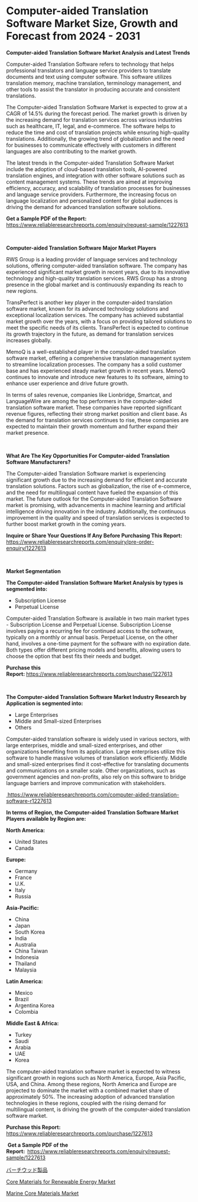 <p><h1>Computer-aided Translation Software Market Size, Growth and Forecast from 2024 - 2031</h1></p><p><strong>Computer-aided Translation Software Market Analysis and Latest Trends</strong></p>
<p><p>Computer-aided Translation Software refers to technology that helps professional translators and language service providers to translate documents and text using computer software. This software utilizes translation memory, machine translation, terminology management, and other tools to assist the translator in producing accurate and consistent translations.</p><p>The Computer-aided Translation Software Market is expected to grow at a CAGR of 14.5% during the forecast period. The market growth is driven by the increasing demand for translation services across various industries such as healthcare, IT, legal, and e-commerce. The software helps to reduce the time and cost of translation projects while ensuring high-quality translations. Additionally, the growing trend of globalization and the need for businesses to communicate effectively with customers in different languages are also contributing to the market growth.</p><p>The latest trends in the Computer-aided Translation Software Market include the adoption of cloud-based translation tools, AI-powered translation engines, and integration with other software solutions such as content management systems. These trends are aimed at improving efficiency, accuracy, and scalability of translation processes for businesses and language service providers. Furthermore, the increasing focus on language localization and personalized content for global audiences is driving the demand for advanced translation software solutions.</p></p>
<p><strong>Get a Sample PDF of the Report:&nbsp;</strong> <a href="https://www.reliableresearchreports.com/enquiry/request-sample/1227613">https://www.reliableresearchreports.com/enquiry/request-sample/1227613</a></p>
<p>&nbsp;</p>
<p><strong>Computer-aided Translation Software Major Market Players</strong></p>
<p><p>RWS Group is a leading provider of language services and technology solutions, offering computer-aided translation software. The company has experienced significant market growth in recent years, due to its innovative technology and high-quality translation services. RWS Group has a strong presence in the global market and is continuously expanding its reach to new regions.</p><p>TransPerfect is another key player in the computer-aided translation software market, known for its advanced technology solutions and exceptional localization services. The company has achieved substantial market growth over the years, with a focus on providing tailored solutions to meet the specific needs of its clients. TransPerfect is expected to continue its growth trajectory in the future, as demand for translation services increases globally.</p><p>MemoQ is a well-established player in the computer-aided translation software market, offering a comprehensive translation management system to streamline localization processes. The company has a solid customer base and has experienced steady market growth in recent years. MemoQ continues to innovate and introduce new features to its software, aiming to enhance user experience and drive future growth.</p><p>In terms of sales revenue, companies like Lionbridge, Smartcat, and LanguageWire are among the top performers in the computer-aided translation software market. These companies have reported significant revenue figures, reflecting their strong market position and client base. As the demand for translation services continues to rise, these companies are expected to maintain their growth momentum and further expand their market presence.</p></p>
<p>&nbsp;</p>
<p><strong>What Are The Key Opportunities For Computer-aided Translation Software Manufacturers?</strong></p>
<p><p>The Computer-aided Translation Software market is experiencing significant growth due to the increasing demand for efficient and accurate translation solutions. Factors such as globalization, the rise of e-commerce, and the need for multilingual content have fueled the expansion of this market. The future outlook for the Computer-aided Translation Software market is promising, with advancements in machine learning and artificial intelligence driving innovation in the industry. Additionally, the continuous improvement in the quality and speed of translation services is expected to further boost market growth in the coming years.</p></p>
<p><strong>Inquire or Share Your Questions If Any Before Purchasing This Report:</strong> <a href="https://www.reliableresearchreports.com/enquiry/pre-order-enquiry/1227613">https://www.reliableresearchreports.com/enquiry/pre-order-enquiry/1227613</a></p>
<p>&nbsp;</p>
<p><strong>Market Segmentation</strong></p>
<p><strong>The Computer-aided Translation Software Market Analysis by types is segmented into:</strong></p>
<p><ul><li>Subscription License</li><li>Perpetual License</li></ul></p>
<p><p>Computer-aided Translation Software is available in two main market types - Subscription License and Perpetual License. Subscription License involves paying a recurring fee for continued access to the software, typically on a monthly or annual basis. Perpetual License, on the other hand, involves a one-time payment for the software with no expiration date. Both types offer different pricing models and benefits, allowing users to choose the option that best fits their needs and budget.</p></p>
<p><strong>Purchase this Report:&nbsp;</strong><a href="https://www.reliableresearchreports.com/purchase/1227613">https://www.reliableresearchreports.com/purchase/1227613</a></p>
<p>&nbsp;</p>
<p><strong>The Computer-aided Translation Software Market Industry Research by Application is segmented into:</strong></p>
<p><ul><li>Large Enterprises</li><li>Middle and Small-sized Enterprises</li><li>Others</li></ul></p>
<p><p>Computer-aided translation software is widely used in various sectors, with large enterprises, middle and small-sized enterprises, and other organizations benefiting from its application. Large enterprises utilize this software to handle massive volumes of translation work efficiently. Middle and small-sized enterprises find it cost-effective for translating documents and communications on a smaller scale. Other organizations, such as government agencies and non-profits, also rely on this software to bridge language barriers and improve communication with stakeholders.</p></p>
<p><a href="https://www.reliableresearchreports.com/computer-aided-translation-software-r1227613">&nbsp;https://www.reliableresearchreports.com/computer-aided-translation-software-r1227613</a></p>
<p><strong>In terms of Region, the Computer-aided Translation Software Market Players available by Region are:</strong></p>
<p>
    <p> <strong> North America: </strong>
        <ul>
            <li>United States</li>
            <li>Canada</li>
        </ul>
        </p> 
    <p> <strong> Europe: </strong>
        <ul>
            <li>Germany</li>
            <li>France</li>
            <li>U.K.</li>
            <li>Italy</li>
            <li>Russia</li>
        </ul>
        </p> 
    <p> <strong> Asia-Pacific: </strong>
        <ul>
            <li>China</li>
            <li>Japan</li>
            <li>South Korea</li>
            <li>India</li>
            <li>Australia</li>
            <li>China Taiwan</li>
            <li>Indonesia</li>
            <li>Thailand</li>
            <li>Malaysia</li>
        </ul>
        </p> 
    <p> <strong> Latin America: </strong>
        <ul>
            <li>Mexico</li>
            <li>Brazil</li>
            <li>Argentina Korea</li>
            <li>Colombia</li>
        </ul>
        </p> 
    <p> <strong> Middle East & Africa: </strong>
        <ul>
            <li>Turkey</li>
            <li>Saudi</li>
            <li>Arabia</li>
            <li>UAE</li>
            <li>Korea</li>
        </ul>
    </p>
    </p>
<p><p>The computer-aided translation software market is expected to witness significant growth in regions such as North America, Europe, Asia Pacific, USA, and China. Among these regions, North America and Europe are projected to dominate the market with a combined market share of approximately 50%. The increasing adoption of advanced translation technologies in these regions, coupled with the rising demand for multilingual content, is driving the growth of the computer-aided translation software market.</p></p>
<p><strong>Purchase this Report: </strong><a href="https://www.reliableresearchreports.com/purchase/1227613">https://www.reliableresearchreports.com/purchase/1227613</a></p>
<p>&nbsp;<strong>Get a Sample PDF of the Report:&nbsp;&nbsp;</strong><a href="https://www.reliableresearchreports.com/enquiry/request-sample/1227613">https://www.reliableresearchreports.com/enquiry/request-sample/1227613</a></p>
<p><strong></strong></p>
<p><p><a href="https://github.com/mohamedbakry57/Market-Research-Report-List-3/blob/main/233808262178.md">バーチウッド製品</a></p><p><a href="https://www.linkedin.com/pulse/core-materials-renewable-energy-market-report-reveals-latest-dxbse?trackingId=3GIL%2FHFzvu4lWkrZo212yg%3D%3D">Core Materials for Renewable Energy Market</a></p><p><a href="https://www.linkedin.com/pulse/marine-core-materials-market-size-cagr-trends-2024-2030-snzte?trackingId=0frvgvkvI3QDAFIKB3WB8w%3D%3D">Marine Core Materials Market</a></p></p>